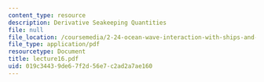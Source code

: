 ```yaml
---
content_type: resource
description: Derivative Seakeeping Quantities
file: null
file_location: /coursemedia/2-24-ocean-wave-interaction-with-ships-and-offshore-energy-systems-13-022-spring-2002/019c34439de67f2d56e7c2ad2a7ae160_lecture16.pdf
file_type: application/pdf
resourcetype: Document
title: lecture16.pdf
uid: 019c3443-9de6-7f2d-56e7-c2ad2a7ae160
---
```

